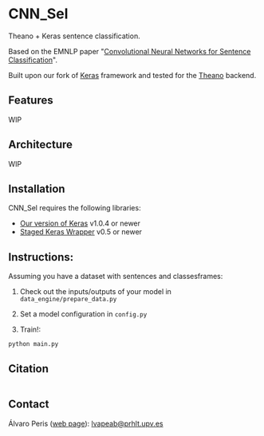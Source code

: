 # CNN_Sel
Theano + Keras sentence classification.

Based on the EMNLP paper "[Convolutional Neural Networks for Sentence Classification](http://www.aclweb.org/anthology/D14-1181)".

Built upon our fork of [Keras](https://github.com/MarcBS/keras) framework and tested for the [Theano](http://deeplearning.net/software/theano)
backend.

## Features
WIP
## Architecture
WIP

## Installation

CNN_Sel requires the following libraries:

 - [Our version of Keras](https://github.com/MarcBS/keras) v1.0.4 or newer
 - [Staged Keras Wrapper](https://github.com/MarcBS/staged_keras_wrapper) v0.5 or newer

## Instructions:


Assuming you have a dataset with sentences and classesframes:

1) Check out the inputs/outputs of your model in `data_engine/prepare_data.py`

2) Set a model configuration in  `config.py`

3) Train!:

  ``
 python main.py
 ``


## Citation

```
```

## Contact

Álvaro Peris ([web page](http://lvapeab.github.io/)): lvapeab@prhlt.upv.es
